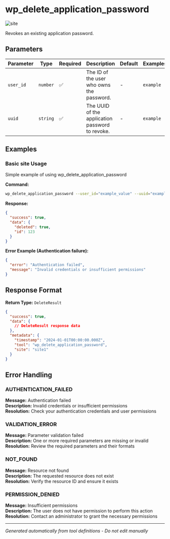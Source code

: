 # wp_delete_application_password

![site](https://img.shields.io/badge/category-site-lightblue)

Revokes an existing application password.

## Parameters

| Parameter | Type     | Required | Description                                     | Default | Examples  |
| --------- | -------- | -------- | ----------------------------------------------- | ------- | --------- |
| `user_id` | `number` | ✅       | The ID of the user who owns the password.       | -       | `example` |
| `uuid`    | `string` | ✅       | The UUID of the application password to revoke. | -       | `example` |

## Examples

### Basic site Usage

Simple example of using wp_delete_application_password

**Command:**

```bash
wp_delete_application_password --user_id="example_value" --uuid="example_value"
```

**Response:**

```json
{
  "success": true,
  "data": {
    "deleted": true,
    "id": 123
  }
}
```

**Error Example (Authentication failure):**

```json
{
  "error": "Authentication failed",
  "message": "Invalid credentials or insufficient permissions"
}
```

## Response Format

**Return Type:** `DeleteResult`

```json
{
  "success": true,
  "data": {
    // DeleteResult response data
  },
  "metadata": {
    "timestamp": "2024-01-01T00:00:00.000Z",
    "tool": "wp_delete_application_password",
    "site": "site1"
  }
}
```

## Error Handling

### AUTHENTICATION_FAILED

**Message:** Authentication failed  
**Description:** Invalid credentials or insufficient permissions  
**Resolution:** Check your authentication credentials and user permissions

### VALIDATION_ERROR

**Message:** Parameter validation failed  
**Description:** One or more required parameters are missing or invalid  
**Resolution:** Review the required parameters and their formats

### NOT_FOUND

**Message:** Resource not found  
**Description:** The requested resource does not exist  
**Resolution:** Verify the resource ID and ensure it exists

### PERMISSION_DENIED

**Message:** Insufficient permissions  
**Description:** The user does not have permission to perform this action  
**Resolution:** Contact an administrator to grant the necessary permissions

---

_Generated automatically from tool definitions - Do not edit manually_
